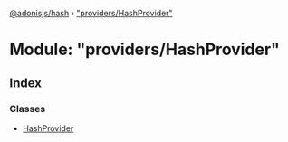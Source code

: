 [@adonisjs/hash](../README.md) › ["providers/HashProvider"](_providers_hashprovider_.md)

# Module: "providers/HashProvider"

## Index

### Classes

* [HashProvider](../classes/_providers_hashprovider_.hashprovider.md)
